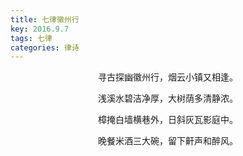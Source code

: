 ```yaml
---
title: 七律徽州行
key: 2016.9.7
tags: 七律
categories: 律诗
---
```


<p align="center">寻古探幽徽州行，烟云小镇又相逢。
</p>
<p align="center">浅溪水碧洁净厚，大树荫多清静浓。
</p>
<p align="center">樟掩白墙横巷外，日斜灰瓦影庭中。
</p>
<p align="center">晚餐米酒三大碗，留下鼾声和醉风。
</p>
<p align="center"></br>
</p>
